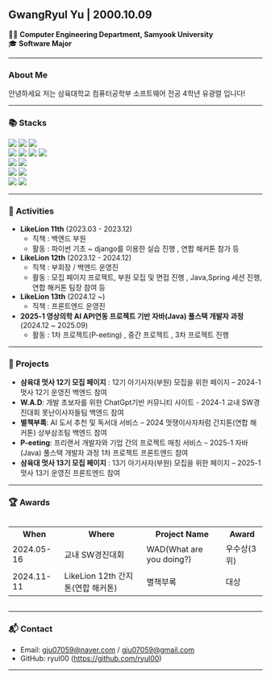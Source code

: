 ## GwangRyul Yu | 2000.10.09

👨‍💻 **Computer Engineering Department, Samyook University**  
🎓 **Software Major**


---

### About Me
안녕하세요 저는 삼육대학교 컴퓨터공학부 소프트웨어 전공 4학년 유광렬 입니다!

---

### 📚 Stacks
<div align=left>
  <img src="https://img.shields.io/badge/java-007396?style=for-the-badge&logo=OpenJDK&logoColor=white">
  <img src="https://img.shields.io/badge/Python-3776AB?style=for-the-badge&logo=Python&logoColor=white">
  <img src="https://img.shields.io/badge/JavaScript-F7DF1E?style=for-the-badge&logo=JavaScript&logoColor=white">
</div>

<div align=left> 
  <img src="https://img.shields.io/badge/Spring-6DB33F?style=for-the-badge&logo=Spring&logoColor=white">
  <img src="https://img.shields.io/badge/React-61DAFB?style=for-the-badge&logo=React&logoColor=white">
  <img src="https://img.shields.io/badge/HTML5-E34F26?style=for-the-badge&logo=HTML5&logoColor=white">
  <img src="https://img.shields.io/badge/CSS3-1572B6?style=for-the-badge&logo=CSS3&logoColor=white">
</div>

<div align=left> 
  <img src="https://img.shields.io/badge/MySQL-4479A1?style=for-the-badge&logo=MySQL&logoColor=white">
  <img src="https://img.shields.io/badge/oracle-F80000?style=for-the-badge&logo=oracle&logoColor=white">
</div> 

<div align=left> 
  <img src="https://img.shields.io/badge/github-181717?style=for-the-badge&logo=github&logoColor=white">
  <img src="https://img.shields.io/badge/git-F05032?style=for-the-badge&logo=git&logoColor=white">
</div> 
 
<div align=left> 
  <img src="https://img.shields.io/badge/Amazon%20EC2-FF9900?style=for-the-badge&logo=Amazon%20EC2&logoColor=white">
  <img src="https://img.shields.io/badge/Amazon%20S3-569A31?style=for-the-badge&logo=Amazon%20S3&logoColor=white">
</div> 

---

### 👥 Activities
- **LikeLion 11th** (2023.03 - 2023.12)  
  - 직책 : 백엔드 부원
  - 활동 :  파이썬 기초 ~ django를 이용한 실습 진행 , 연합 해커톤 참가 등
- **LikeLion 12th** (2023.12 - 2024.12)  
  - 직책 : 부회장 / 백엔드 운영진
  - 활동 : 모집 페이지 프로젝트, 부원 모집 및 면접 진행 , Java,Spring 세션 진행, 연합 해커톤 팀장 참여 등  
- **LikeLion 13th** (2024.12 ~)  
  - 직책 : 프론트엔드 운영진
- **2025-1 영상의학 AI API연동 프로젝트 기반 자바(Java) 풀스택 개발자 과정** (2024.12 ~ 2025.09)  
  - 활동 : 1차 프로젝트(P-eeting) , 중간 프로젝트 , 3차 프로젝트 진행    
  

---

### 🚀 Projects
- **삼육대 멋사 12기 모집 페이지** : 12기 아기사자(부원) 모집을 위한 페이지 – 2024-1 멋사 12기 운영진 백엔드 참여
- **W.A.D**: 개발 초보자를 위한 ChatGpt기반 커뮤니티 사이트 - 2024-1 교내 SW경진대회 못난이사자들팀 백엔드 참여
- **별책부록**: AI 도서 추천 및 독서대 서비스 – 2024 멋쟁이사자처럼 간지톤(연합 해커톤) 상부삼조팀 백엔드 참여
- **P-eeting**: 프리랜서 개발자와 기업 간의 프로젝트 매칭 서비스  – 2025-1 자바(Java) 풀스택 개발자 과정 1차 프로젝트 프론트엔드 참여
- **삼육대 멋사 13기 모집 페이지** : 13기 아기사자(부원) 모집을 위한 페이지 – 2025-1 멋사 13기 운영진 프론트엔드 참여

---

### 🏆 Awards
<table align="left">
  <tr>
    <th>When</th>
    <th>Where</th>
    <th>Project Name</th>
    <th>Award</th>
  </tr>
  <tr>
    <td>2024.05-16</td>
    <td>교내 SW경진대회</td>
    <td>WAD(What are you doing?)</td>
    <td>우수상(3위)</td>
  </tr>
  <tr>
    <td>2024.11-11</td>
    <td>LikeLion 12th 간지톤(연합 해커톤)</td>
    <td>별책부록</td>
    <td>대상</td>
  </tr>
</table>

<br clear="both" />

---


### 📬 Contact
- Email: gju07059@naver.com / gju07059@gmail.com
- GitHub: ryul00 (https://github.com/ryul00)

---

